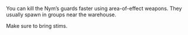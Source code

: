 You can kill the Nym’s guards faster using area-of-effect weapons. They usually spawn in groups near the warehouse.

Make sure to bring stims.
